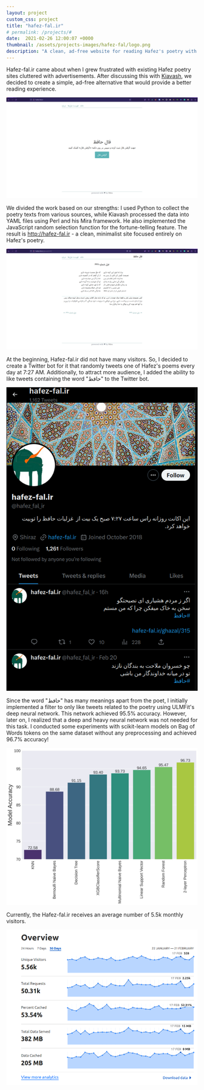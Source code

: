 ```yaml
---
layout: project
custom_css: project
title: "hafez-fal.ir"
# permalink: /projects/#
date:  2021-02-26 12:00:07 +0000
thumbnail: /assets/projects-images/hafez-fal/logo.png
description: "A clean, ad-free website for reading Hafez's poetry with an NLP-powered Twitter bot."
---
```


Hafez-fal.ir came about when I grew frustrated with existing Hafez poetry sites cluttered with advertisements. After discussing this with [Kiavash](https://twitter.com/kiavash), we decided to create a simple, ad-free alternative that would provide a better reading experience.

![](/assets/projects-images/hafez-fal/landing-page.png)

We divided the work based on our strengths: I used Python to collect the poetry texts from various sources, while Kiavash processed the data into YAML files using Perl and his Mira framework. He also implemented the JavaScript random selection function for the fortune-telling feature. The result is http://hafez-fal.ir - a clean, minimalist site focused entirely on Hafez's poetry.

![](/assets/projects-images/hafez-fal/447.png)

At the beginning, Hafez-fal.ir did not have many visitors. So, I decided to create a Twitter bot for it that randomly tweets one of Hafez's poems every day at 7:27 AM. Additionally, to attract more audience, I added the ability to like tweets containing the word "حافظ" to the Twitter bot.

![](/assets/projects-images/hafez-fal/twitter.png)

Since the word "حافظ" has many meanings apart from the poet, I initially implemented a filter to only like tweets related to the poetry using ULMFit's deep neural network. This network achieved 95.5% accuracy. However, later on, I realized that a deep and heavy neural network was not needed for this task. I conducted some experiments with scikit-learn models on Bag of Words tokens on the same dataset without any preprocessing and achieved 96.7% accuracy!

![](/assets/projects-images/hafez-fal/accuracy.jpeg)

Currently, the Hafez-fal.ir receives an average number of 5.5k monthly visitors.

![](/assets/projects-images/hafez-fal/overview.png)

